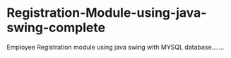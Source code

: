 # Registration-Module-using-java-swing-complete
Employee Registration  module using java swing with MYSQL database.......
